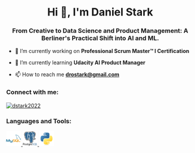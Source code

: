 <h1 align="center">Hi 👋, I'm Daniel Stark</h1>
<h3 align="center">From Creative to Data Science and Product Management: A Berliner's Practical Shift into AI and ML.</h3>

- 🔭 I’m currently working on **Professional Scrum Master™ I Certification**

- 🌱 I’m currently learning **Udacity AI Product Manager**

- 📫 How to reach me **drostark@gmail.com**

<h3 align="left">Connect with me:</h3>
<p align="left">
<a href="https://linkedin.com/in/dstark2022" target="blank"><img align="center" src="https://raw.githubusercontent.com/rahuldkjain/github-profile-readme-generator/master/src/images/icons/Social/linked-in-alt.svg" alt="dstark2022" height="30" width="40" /></a>
</p>

<h3 align="left">Languages and Tools:</h3>
<p align="left"> <a href="https://www.mysql.com/" target="_blank" rel="noreferrer"> <img src="https://raw.githubusercontent.com/devicons/devicon/master/icons/mysql/mysql-original-wordmark.svg" alt="mysql" width="40" height="40"/> </a> <a href="https://www.postgresql.org" target="_blank" rel="noreferrer"> <img src="https://raw.githubusercontent.com/devicons/devicon/master/icons/postgresql/postgresql-original-wordmark.svg" alt="postgresql" width="40" height="40"/> </a> <a href="https://www.python.org" target="_blank" rel="noreferrer"> <img src="https://raw.githubusercontent.com/devicons/devicon/master/icons/python/python-original.svg" alt="python" width="40" height="40"/> </a></p>
